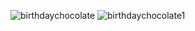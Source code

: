 ![birthdaychocolate](https://user-images.githubusercontent.com/34938878/36534859-1ca65726-17c8-11e8-86bb-7aa730b33c3e.PNG)
![birthdaychocolate1](https://user-images.githubusercontent.com/34938878/36534858-1c89e2f8-17c8-11e8-99a4-27e5072bfde5.PNG)
